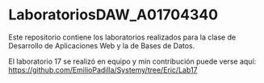 # LaboratoriosDAW_A01704340
Este repositorio contiene los laboratorios realizados para la clase de Desarrollo de Aplicaciones Web y la de Bases de Datos.

El laboratorio 17 se realizó en equipo y min contribución puede verse aquí: https://github.com/EmilioPadilla/Systemy/tree/Eric/Lab17
